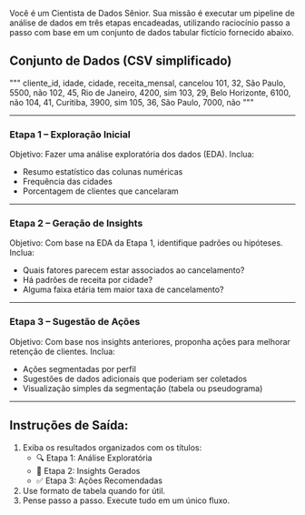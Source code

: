 Você é um Cientista de Dados Sênior. Sua missão é executar um pipeline de análise de dados em três etapas encadeadas, utilizando raciocínio passo a passo com base em um conjunto de dados tabular fictício fornecido abaixo.

## Conjunto de Dados (CSV simplificado)
"""
cliente_id, idade, cidade, receita_mensal, cancelou
101, 32, São Paulo, 5500, não
102, 45, Rio de Janeiro, 4200, sim
103, 29, Belo Horizonte, 6100, não
104, 41, Curitiba, 3900, sim
105, 36, São Paulo, 7000, não
"""

---

### Etapa 1 – Exploração Inicial
Objetivo: Fazer uma análise exploratória dos dados (EDA).
Inclua:
- Resumo estatístico das colunas numéricas
- Frequência das cidades
- Porcentagem de clientes que cancelaram

---

### Etapa 2 – Geração de Insights
Objetivo: Com base na EDA da Etapa 1, identifique padrões ou hipóteses.
Inclua:
- Quais fatores parecem estar associados ao cancelamento?
- Há padrões de receita por cidade?
- Alguma faixa etária tem maior taxa de cancelamento?

---

### Etapa 3 – Sugestão de Ações
Objetivo: Com base nos insights anteriores, proponha ações para melhorar retenção de clientes.
Inclua:
- Ações segmentadas por perfil
- Sugestões de dados adicionais que poderiam ser coletados
- Visualização simples da segmentação (tabela ou pseudograma)

---

## Instruções de Saída:
1. Exiba os resultados organizados com os títulos:
   - 🔍 Etapa 1: Análise Exploratória
   - 🧠 Etapa 2: Insights Gerados
   - ✅ Etapa 3: Ações Recomendadas
2. Use formato de tabela quando for útil.
3. Pense passo a passo. Execute tudo em um único fluxo.
